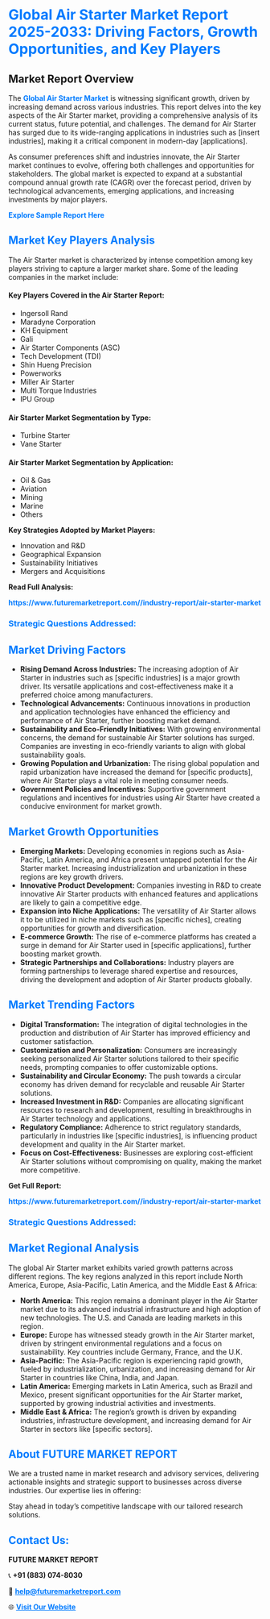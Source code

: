 <h1 style="color: #007BFF;">Global Air Starter Market Report 2025-2033: Driving Factors, Growth Opportunities, and Key Players</h1>

<section id="overview">
<h2>Market Report Overview</h2>
<p>The <a href="https://www.futuremarketreport.com//industry-report/air-starter-market" style="color: #007BFF; text-decoration: none;"><strong>Global Air Starter Market</strong></a> is witnessing significant growth, driven by increasing demand across various industries. This report delves into the key aspects of the Air Starter market, providing a comprehensive analysis of its current status, future potential, and challenges. The demand for Air Starter has surged due to its wide-ranging applications in industries such as [insert industries], making it a critical component in modern-day [applications].</p>
<p>As consumer preferences shift and industries innovate, the Air Starter market continues to evolve, offering both challenges and opportunities for stakeholders. The global market is expected to expand at a substantial compound annual growth rate (CAGR) over the forecast period, driven by technological advancements, emerging applications, and increasing investments by major players.</p>
</section>

<section id="overview">
<p><a href="https://www.futuremarketreport.com//request-sample/reportId=45370" style="color: #007BFF; text-decoration: none;"><strong>Explore Sample Report Here</strong></a></p>
</section>

<section id="key-players">
<h2 style="color: #007BFF;">Market Key Players Analysis</h2>
<p>The Air Starter market is characterized by intense competition among key players striving to capture a larger market share. Some of the leading companies in the market include:</p>
<h4>Key Players Covered in the Air Starter Report:</h4>
<ul><li>Ingersoll Rand</li><li>Maradyne Corporation</li><li>KH Equipment</li><li>Gali</li><li>Air Starter Components (ASC)</li><li>Tech Development (TDI)</li><li>Shin Hueng Precision</li><li>Powerworks</li><li>Miller Air Starter</li><li>Multi Torque Industries</li><li>IPU Group</li></ul>
<h4>Air Starter Market Segmentation by Type:</h4>
<ul><li>Turbine Starter</li><li>Vane Starter</li></ul>

<h4>Air Starter Market Segmentation by Application:</h4>
<ul><li>Oil &amp; Gas</li><li>Aviation</li><li>Mining</li><li>Marine</li><li>Others</li></ul>
<p><strong>Key Strategies Adopted by Market Players:</strong></p>
<ul>
<li>Innovation and R&D</li>
<li>Geographical Expansion</li>
<li>Sustainability Initiatives</li>
<li>Mergers and Acquisitions</li>
</ul>
</section>

<section>
<p><strong>Read Full Analysis: </strong></p><a href="https://www.futuremarketreport.com//industry-report/air-starter-market" style="color: #007BFF; text-decoration: none;"><strong>https://www.futuremarketreport.com//industry-report/air-starter-market</strong></a>
<h3 style="color: #007BFF;">Strategic Questions Addressed:</h3>
</section>

<section id="driving-factors">
<h2 style="color: #007BFF;">Market Driving Factors</h2>
<ul>
<li><strong>Rising Demand Across Industries:</strong> The increasing adoption of Air Starter in industries such as [specific industries] is a major growth driver. Its versatile applications and cost-effectiveness make it a preferred choice among manufacturers.</li>
<li><strong>Technological Advancements:</strong> Continuous innovations in production and application technologies have enhanced the efficiency and performance of Air Starter, further boosting market demand.</li>
<li><strong>Sustainability and Eco-Friendly Initiatives:</strong> With growing environmental concerns, the demand for sustainable Air Starter solutions has surged. Companies are investing in eco-friendly variants to align with global sustainability goals.</li>
<li><strong>Growing Population and Urbanization:</strong> The rising global population and rapid urbanization have increased the demand for [specific products], where Air Starter plays a vital role in meeting consumer needs.</li>
<li><strong>Government Policies and Incentives:</strong> Supportive government regulations and incentives for industries using Air Starter have created a conducive environment for market growth.</li>
</ul>
</section>

<section id="growth-opportunities">
<h2 style="color: #007BFF;">Market Growth Opportunities</h2>
<ul>
<li><strong>Emerging Markets:</strong> Developing economies in regions such as Asia-Pacific, Latin America, and Africa present untapped potential for the Air Starter market. Increasing industrialization and urbanization in these regions are key growth drivers.</li>
<li><strong>Innovative Product Development:</strong> Companies investing in R&D to create innovative Air Starter products with enhanced features and applications are likely to gain a competitive edge.</li>
<li><strong>Expansion into Niche Applications:</strong> The versatility of Air Starter allows it to be utilized in niche markets such as [specific niches], creating opportunities for growth and diversification.</li>
<li><strong>E-commerce Growth:</strong> The rise of e-commerce platforms has created a surge in demand for Air Starter used in [specific applications], further boosting market growth.</li>
<li><strong>Strategic Partnerships and Collaborations:</strong> Industry players are forming partnerships to leverage shared expertise and resources, driving the development and adoption of Air Starter products globally.</li>
</ul>
</section>

<section id="trending-factors">
<h2 style="color: #007BFF;">Market Trending Factors</h2>
<ul>
<li><strong>Digital Transformation:</strong> The integration of digital technologies in the production and distribution of Air Starter has improved efficiency and customer satisfaction.</li>
<li><strong>Customization and Personalization:</strong> Consumers are increasingly seeking personalized Air Starter solutions tailored to their specific needs, prompting companies to offer customizable options.</li>
<li><strong>Sustainability and Circular Economy:</strong> The push towards a circular economy has driven demand for recyclable and reusable Air Starter solutions.</li>
<li><strong>Increased Investment in R&D:</strong> Companies are allocating significant resources to research and development, resulting in breakthroughs in Air Starter technology and applications.</li>
<li><strong>Regulatory Compliance:</strong> Adherence to strict regulatory standards, particularly in industries like [specific industries], is influencing product development and quality in the Air Starter market.</li>
<li><strong>Focus on Cost-Effectiveness:</strong> Businesses are exploring cost-efficient Air Starter solutions without compromising on quality, making the market more competitive.</li>
</ul>
</section>

<section>
<p><strong>Get Full Report: </strong></p><a href="https://www.futuremarketreport.com//industry-report/air-starter-market" style="color: #007BFF; text-decoration: none;"><strong>https://www.futuremarketreport.com//industry-report/air-starter-market</strong></a>
<h3 style="color: #007BFF;">Strategic Questions Addressed:</h3>
</section>


<section id="regional-analysis">
<h2 style="color: #007BFF;">Market Regional Analysis</h2>
<p>The global Air Starter market exhibits varied growth patterns across different regions. The key regions analyzed in this report include North America, Europe, Asia-Pacific, Latin America, and the Middle East & Africa:</p>
<ul>
<li><strong>North America:</strong> This region remains a dominant player in the Air Starter market due to its advanced industrial infrastructure and high adoption of new technologies. The U.S. and Canada are leading markets in this region.</li>
<li><strong>Europe:</strong> Europe has witnessed steady growth in the Air Starter market, driven by stringent environmental regulations and a focus on sustainability. Key countries include Germany, France, and the U.K.</li>
<li><strong>Asia-Pacific:</strong> The Asia-Pacific region is experiencing rapid growth, fueled by industrialization, urbanization, and increasing demand for Air Starter in countries like China, India, and Japan.</li>
<li><strong>Latin America:</strong> Emerging markets in Latin America, such as Brazil and Mexico, present significant opportunities for the Air Starter market, supported by growing industrial activities and investments.</li>
<li><strong>Middle East & Africa:</strong> The region’s growth is driven by expanding industries, infrastructure development, and increasing demand for Air Starter in sectors like [specific sectors].</li>
</ul>
</section>

<footer>
<h2 style="color: #007BFF;">About FUTURE MARKET REPORT</h2>
<p>We are a trusted name in market research and advisory services, delivering actionable insights and strategic support to businesses across diverse industries. Our expertise lies in offering:</p>

<p>Stay ahead in today’s competitive landscape with our tailored research solutions.</p>

<h2 style="color: #007BFF;">Contact Us:</h2>
<p><strong>FUTURE MARKET REPORT</strong></p>
<p>📞 <strong>+91 (883) 074-8030</strong></p>
<p>📧 <strong><a href="mailto:help@futuremarketreport.com" style="color: #007BFF;">help@futuremarketreport.com</a></strong></p>
<p>🌐 <strong><a href="https://www.futuremarketreport.com/" style="color: #007BFF;">Visit Our Website</a></strong></p>
</footer>